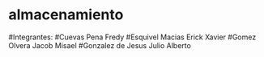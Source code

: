 # almacenamiento
#Integrantes:
#Cuevas Pena Fredy
#Esquivel Macias Erick Xavier
#Gomez Olvera Jacob Misael
#Gonzalez de Jesus Julio Alberto
